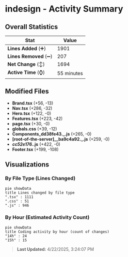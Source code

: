 # indesign - Activity Summary 

## Overall Statistics

| Stat                   | Value                                                             |
| ---------------------- | ----------------------------------------------------------------- |
| **Lines Added** (➕)   | 1901                                          |
| **Lines Removed** (➖) | 207                                        |
| **Net Change** (↕)    | 1694                |
| **Active Time** (⌚)   | 55 minutes |


## Modified Files
- **Brand.tsx** (+56, -13)
- **Nav.tsx** (+286, -32)
- **Hero.tsx** (+122, -0)
- **Features.tsx** (+223, -42)
- **page.tsx** (+30, -0)
- **globals.css** (+39, -12)
- **Components_dd38fe43._.js** (+265, -0)
- **[root-of-the-server]__ba9c4a92._.js** (+259, -0)
- **_cc52e176._.js** (+422, -0)
- **Footer.tsx** (+199, -108)

## Visualizations

### By File Type (Lines Changed)

```mermaid
pie showData
title Lines changed by file type
".tsx" : 1111
".css" : 51
".js" : 946
```

### By Hour (Estimated Activity Count)

```mermaid
pie showData
title Coding activity by hour (count of changes)
"14h" : 24
"15h" : 15
```


> **Last Updated:** 4/22/2025, 3:24:07 PM